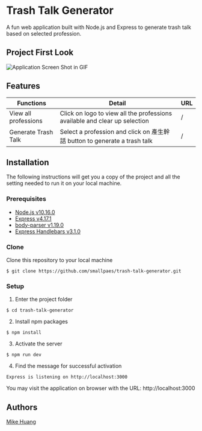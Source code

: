 # Trash Talk Generator

A fun web application built with Node.js and Express to generate trash talk based on selected profession.

## Project First Look
![Application Screen Shot in GIF](https://media.giphy.com/media/XHp33bTAFT3QsLArAT/giphy.gif)


## Features
| Functions              | Detail                                                                     | URL   |
| ---------------------- | -------------------------------------------------------------------------- | ----- |
| View all professions   | Click on logo to view all the professions available and clear up selection | /     |
| Generate Trash Talk    | Select a profession and click on 產生幹話 button to generate a trash talk    | /     |

## Installation
The following instructions will get you a copy of the project and all the setting needed to run it on your local machine.


### Prerequisites

- [Node.js v10.16.0](https://nodejs.org/en/download/)
- [Express v4.17.1](https://www.npmjs.com/package/express)
- [body-parser v1.19.0](https://www.npmjs.com/package/body-parser)
- [Express Handlebars v3.1.0](https://www.npmjs.com/package/express-handlebars)

### Clone

Clone this repository to your local machine

```
$ git clone https://github.com/smallpaes/trash-talk-generator.git
```

### Setup

1. Enter the project folder

```
$ cd trash-talk-generator
```

2. Install npm packages

```
$ npm install
```

3. Activate the server 

```
$ npm run dev
```

4. Find the message for successful activation

```
Express is listening on http://localhost:3000
```
You may visit the application on browser with the URL: http://localhost:3000

## Authors
[Mike Huang](https://github.com/smallpaes)